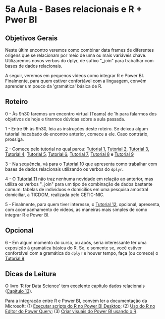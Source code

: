 #  5a Aula - Bases relacionais e R + Pwer BI

## Objetivos Gerais

Neste últim encontro veremos como combinar data frames de diferentes origens que se relacionam por meio de uma ou mais variáveis chave. Utilizaremos novos verbos do dplyr, de sufixo "\_join" para trabalhar com bases de dados relacionais.

A seguir, veremos em pequenos vídeos como integrar R e Power BI. Finalmente, para quem estiver confortável com a linguagem, convém aprender um pouco da 'gramática' básica de R.

## Roteiro

0 - Às 9h30 faremos um encontro virtual (Teams) de 1h para falarmos dos objetivos de hoje e tirarmos dúvidas sobre a aula passada.

1 - Entre 9h às 9h30, leia as instruções deste roteiro. Se deixou algum tutorial inacabado do encontro anterior, comece a ele. Caso contrário, prossiga.

2 - Comece pelo tutorial no qual parou: [Tutorial 1](https://github.com/seade-R/egesp-seade-intro-programacao/blob/master/tutorial/tutorial-01.md), [Tutorial 2](https://github.com/seade-R/egesp-seade-intro-programacao/blob/master/tutorial/tutorial-02.md), [Tutorial 3](https://github.com/seade-R/egesp-seade-intro-programacao/blob/master/tutorial/tutorial-03.md), [Tutorial 4](https://github.com/seade-R/egesp-seade-intro-programacao/blob/master/tutorial/tutorial-04.md), [Tutorial 5](https://github.com/seade-R/egesp-seade-intro-programacao/blob/master/tutorial/tutorial-05.md), [Tutorial 6](https://github.com/seade-R/egesp-seade-intro-programacao/blob/master/tutorial/tutorial-06.md), [Tutorial 7](https://github.com/seade-R/egesp-seade-intro-programacao/blob/master/tutorial/tutorial-07.md), [Tutorial 8](https://github.com/seade-R/egesp-seade-intro-programacao/blob/master/tutorial/tutorial-08.md) e [Tutorial 9](https://github.com/seade-R/egesp-seade-intro-programacao/blob/master/tutorial/tutorial-09.md)


3 - Na sequência, vá para o [Tutorial 10](https://github.com/seade-R/egesp-seade-intro-programacao/blob/master/tutorial/tutorial-10.md) que apresenta como trabalhar com bases de dados relacionais utilizando os verbos do `dplyr`.

4 - O [Tutorial 11](https://github.com/seade-R/egesp-seade-intro-programacao/blob/master/tutorial/tutorial-11.md) não traz nenhuma novidade em relação ao anterior, mas utiliza os verbos "\_join" para um tipo de combinação de dados bastante comum: tabelas de indivíduos e domicílios em uma pesquisa amostral domiciliar, a TICDOM, realizada pelo CETIC-NIC.

5 - Finalmente, para quem tiver interesse, o [Tutorial 12](https://github.com/seade-R/egesp-seade-intro-programacao/blob/master/tutorial/tutorial-11.md), opcional, apresenta, com acompanhamento de vídeos, as maneiras mais simples de como integrar R e Power BI.

## Opcional

6 - Em algum momento do curso, ou após, seria interessante ter uma exposição à gramática básica do R. Se, e somente se, você estiver confortável com a gramática do `dplyr` e houver tempo, faça (ou comece) o [Tutorial 9](https://github.com/seade-R/egesp-seade-intro-programacao/blob/master/tutorial/tutorial-09.md)

## Dicas de Leitura

O livro 'R for Data Science' tem excelente capítulo dados relacionais ([Capítulo 13](https://r4ds.had.co.nz/relational-data.html)).

Para a integração entre R e Power BI, convém ler a documentação da Microsoft: (1) [Executar scripts do R no Power BI Desktop](https://docs.microsoft.com/pt-br/power-bi/connect-data/desktop-r-scripts); (2) [Uso do R no Editor do Power Query](https://docs.microsoft.com/pt-br/power-bi/connect-data/desktop-r-in-query-editor); (3) [Criar visuais do Power BI usando o R](https://docs.microsoft.com/pt-br/power-bi/create-reports/desktop-r-visuals).

